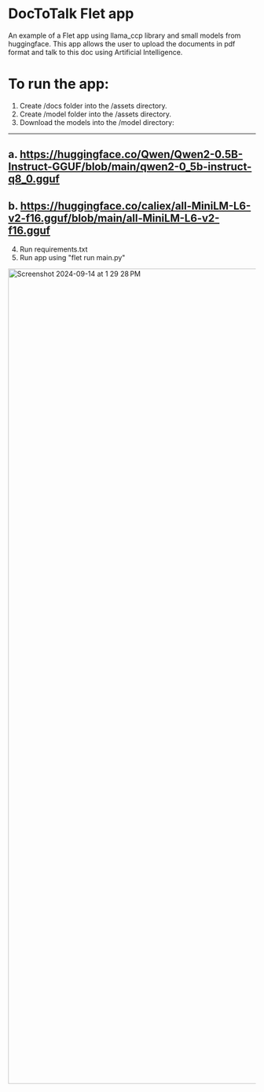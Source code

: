 # DocToTalk Flet app

An example of a Flet app  using llama_ccp library and small models from huggingface. This  app allows the user to upload the documents in pdf format and talk to this doc using Artificial Intelligence.

# To run the app:

1. Create /docs folder into the /assets directory.
2. Create /model folder into the /assets directory.
3. Download the models into the /model directory:
-------------------------------------------------------------------------------------------------
   a. https://huggingface.co/Qwen/Qwen2-0.5B-Instruct-GGUF/blob/main/qwen2-0_5b-instruct-q8_0.gguf
-------------------------------------------------------------------------------------------------
   b. https://huggingface.co/caliex/all-MiniLM-L6-v2-f16.gguf/blob/main/all-MiniLM-L6-v2-f16.gguf
--------------------------------------------------------------------------------------------------

4. Run requirements.txt
5. Run app using "flet run main.py"


<img width="1659" alt="Screenshot 2024-09-14 at 1 29 28 PM" src="https://github.com/user-attachments/assets/6cc00347-7b8d-45d6-9707-19ed0b73d963">
